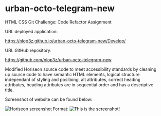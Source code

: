 # urban-octo-telegram-new

HTML CSS Git Challenge: Code Refactor Assignment

URL deployed application:

https://nlop3z.github.io/urban-octo-telegram-new/Develop/



URL GitHub repository:

https://github.com/nlop3z/urban-octo-telegram-new

Modified Horiseon source code to meet accessibility standards by cleaning up source code to have semantic HTML elements, logical structure independant of styling and positiong, alt attributes, correct heading attributes, heading attributes are in sequential order and has a descriptive title. 

Screenshot of website can be found below:

![Horiseon screenshot](/urban-octo-telegram-new\Develop\assets\images\horiseon-screenshot.PNG)
Format: ![This is the screenshot!](url)